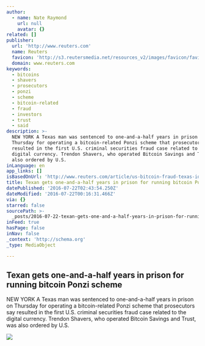 ```yaml
---
author:
  - name: Nate Raymond
    url: null
    avatar: {}
related: []
publisher:
  url: 'http://www.reuters.com'
  name: Reuters
  favicon: 'http://s3.reutersmedia.net/resources_v2/images/favicon/favicon.ico'
  domain: www.reuters.com
keywords:
  - bitcoins
  - shavers
  - prosecutors
  - ponzi
  - scheme
  - bitcoin-related
  - fraud
  - investors
  - trust
  - said
description: >-
  NEW YORK A Texas man was sentenced to one-and-a-half years in prison on
  Thursday for operating a bitcoin-related Ponzi scheme that prosecutors say
  resulted in the first U.S. criminal securities fraud case related to the
  digital currency. Trendon Shavers, who operated Bitcoin Savings and Trust, was
  also ordered by U.S.
inLanguage: en
app_links: []
isBasedOnUrl: 'http://www.reuters.com/article/us-bitcoin-fraud-texas-idUSKCN1012W8'
title: Texan gets one-and-a-half years in prison for running bitcoin Ponzi scheme
datePublished: '2016-07-22T02:43:54.250Z'
dateModified: '2016-07-22T00:16:31.466Z'
via: {}
starred: false
sourcePath: >-
  _posts/2016-07-22-texan-gets-one-and-a-half-years-in-prison-for-running-bitcoi.md
inFeed: true
hasPage: false
inNav: false
_context: 'http://schema.org'
_type: MediaObject

---
```

<article style=""><h1>Texan gets one-and-a-half years in prison for running bitcoin Ponzi scheme</h1><p>NEW YORK A Texas man was sentenced to one-and-a-half years in prison on Thursday for operating a bitcoin-related Ponzi scheme that prosecutors say resulted in the first U.S. criminal securities fraud case related to the digital currency. Trendon Shavers, who operated Bitcoin Savings and Trust, was also ordered by U.S.</p><img src="http://s1.reutersmedia.net/resources/r/?m=02&amp;d=20160721&amp;t=2&amp;i=1146533545&amp;w=&amp;fh=545px&amp;fw=&amp;ll=&amp;pl=&amp;sq=&amp;r=LYNXNPEC6K1MA" /></article>